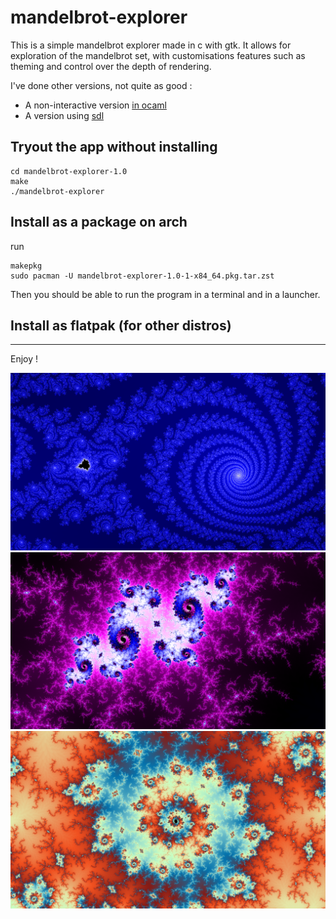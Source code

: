 # mandelbrot-explorer

This is a simple mandelbrot explorer made in c with gtk.
It allows for exploration of the mandelbrot set, with customisations features
such as theming and control over the depth of rendering.

I've done other versions, not quite as good :
 - A non-interactive version [in ocaml](https://github.com/matthieuporte/mandelbrot-ocaml)
 - A version using [sdl](https://github.com/matthieuporte/mandelbrot-sdl)


## Tryout the app without installing

```shell
cd mandelbrot-explorer-1.0
make
./mandelbrot-explorer
``` 

## Install as a package on arch

run 
```shell
makepkg
sudo pacman -U mandelbrot-explorer-1.0-1-x84_64.pkg.tar.zst
```

Then you should be able to run the program in a terminal and in a launcher.


## Install as flatpak (for other distros)

---

Enjoy !


[img1]: images/mandelbrot1.png
[img2]: images/mandelbrot2.png
[img3]: images/mandelbrot3.png

![what mandelbrot can look like when you zoom in][img1]
![what mandelbrot can look like when you zoom in][img2]
![what mandelbrot can look like when you zoom in][img3]
